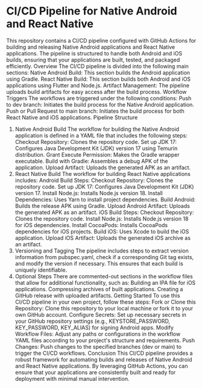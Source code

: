 # CI/CD Pipeline for Native Android and React Native
This repository contains a CI/CD pipeline configured with GitHub Actions for building and releasing Native Android applications and React Native applications. The pipeline is structured to handle both Android and iOS builds, ensuring that your applications are built, tested, and packaged efficiently.
Overview
The CI/CD pipeline is divided into the following main sections:
Native Android Build: This section builds the Android application using Gradle.
React Native Build: This section builds both Android and iOS applications using Flutter and Node.js.
Artifact Management: The pipeline uploads build artifacts for easy access after the build process.
Workflow Triggers
The workflows are triggered under the following conditions:
Push to dev branch: Initiates the build process for the Native Android application.
Push or Pull Request to main branch: Initiates the build process for both React Native and iOS applications.
Pipeline Structure
1. Native Android Build
The workflow for building the Native Android application is defined in a YAML file that includes the following steps:
Checkout Repository: Clones the repository code.
Set up JDK 17: Configures Java Development Kit (JDK) version 17 using Temurin distribution.
Grant Execute Permission: Makes the Gradle wrapper executable.
Build with Gradle: Assembles a debug APK of the application.
Upload Artifact: Uploads the generated APK as an artifact.
2. React Native Build
The workflow for building React Native applications includes:
Android Build Steps:
Checkout Repository: Clones the repository code.
Set up JDK 17: Configures Java Development Kit (JDK) version 17.
Install Node.js: Installs Node.js version 18.
Install Dependencies: Uses Yarn to install project dependencies.
Build Android: Builds the release APK using Gradle.
Upload Android Artifact: Uploads the generated APK as an artifact.
iOS Build Steps:
Checkout Repository: Clones the repository code.
Install Node.js: Installs Node.js version 18 for iOS dependencies.
Install CocoaPods: Installs CocoaPods dependencies for iOS projects.
Build iOS: Uses Xcode to build the iOS application.
Upload iOS Artifact: Uploads the generated iOS archive as an artifact.
3. Versioning and Tagging
The pipeline includes steps to extract version information from pubspec.yaml, check if a corresponding Git tag exists, and modify the version if necessary. This ensures that each build is uniquely identifiable.
4. Optional Steps
There are commented-out sections in the workflow files that allow for additional functionality, such as:
Building an IPA file for iOS applications.
Compressing archives of built applications.
Creating a GitHub release with uploaded artifacts.
Getting Started
To use this CI/CD pipeline in your own project, follow these steps:
Fork or Clone this Repository:
Clone this repository to your local machine or fork it to your own GitHub account.
Configure Secrets:
Set up necessary secrets in your GitHub repository settings (e.g., KEYSTORE_PASSWORD, KEY_PASSWORD, KEY_ALIAS) for signing Android apps.
Modify Workflow Files:
Adjust any paths or configurations in the workflow YAML files according to your project's structure and requirements.
Push Changes:
Push changes to the specified branches (dev or main) to trigger the CI/CD workflows.
Conclusion
This CI/CD pipeline provides a robust framework for automating builds and releases of Native Android and React Native applications. By leveraging GitHub Actions, you can ensure that your applications are consistently built and ready for deployment with minimal manual intervention.